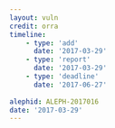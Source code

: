 ```yaml
---
layout: vuln
credit: orra 
timeline:
    - type: 'add'
      date: '2017-03-29'
    - type: 'report'
      date: '2017-03-29'
    - type: 'deadline'
      date: '2017-06-27'
      
alephid: ALEPH-2017016
date: '2017-03-29'      
---
```

